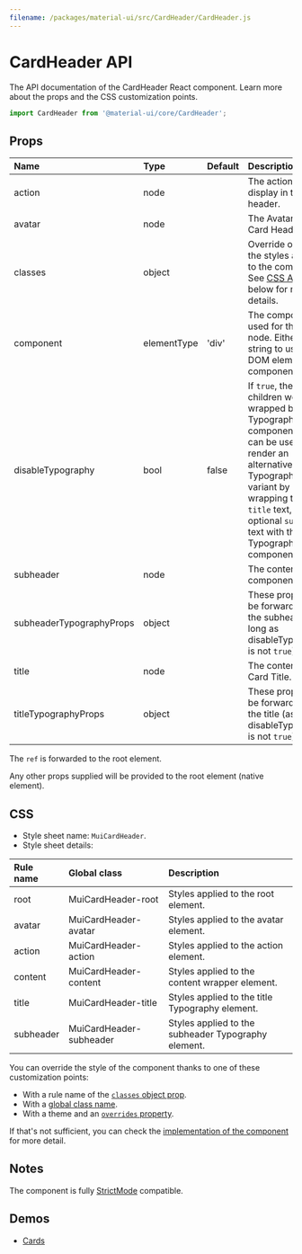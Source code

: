 ```yaml
---
filename: /packages/material-ui/src/CardHeader/CardHeader.js
---
```


<!--- This documentation is automatically generated, do not try to edit it. -->

# CardHeader API

<p class="description">The API documentation of the CardHeader React component. Learn more about the props and the CSS customization points.</p>

```js
import CardHeader from '@material-ui/core/CardHeader';
```



## Props

| Name | Type | Default | Description |
|:-----|:-----|:--------|:------------|
| <span class="prop-name">action</span> | <span class="prop-type">node</span> |  | The action to display in the card header. |
| <span class="prop-name">avatar</span> | <span class="prop-type">node</span> |  | The Avatar for the Card Header. |
| <span class="prop-name">classes</span> | <span class="prop-type">object</span> |  | Override or extend the styles applied to the component. See [CSS API](#css) below for more details. |
| <span class="prop-name">component</span> | <span class="prop-type">elementType</span> | <span class="prop-default">'div'</span> | The component used for the root node. Either a string to use a DOM element or a component. |
| <span class="prop-name">disableTypography</span> | <span class="prop-type">bool</span> | <span class="prop-default">false</span> | If `true`, the children won't be wrapped by a Typography component. This can be useful to render an alternative Typography variant by wrapping the `title` text, and optional `subheader` text with the Typography component. |
| <span class="prop-name">subheader</span> | <span class="prop-type">node</span> |  | The content of the component. |
| <span class="prop-name">subheaderTypographyProps</span> | <span class="prop-type">object</span> |  | These props will be forwarded to the subheader (as long as disableTypography is not `true`). |
| <span class="prop-name">title</span> | <span class="prop-type">node</span> |  | The content of the Card Title. |
| <span class="prop-name">titleTypographyProps</span> | <span class="prop-type">object</span> |  | These props will be forwarded to the title (as long as disableTypography is not `true`). |

The `ref` is forwarded to the root element.

Any other props supplied will be provided to the root element (native element).

## CSS

- Style sheet name: `MuiCardHeader`.
- Style sheet details:

| Rule name | Global class | Description |
|:-----|:-------------|:------------|
| <span class="prop-name">root</span> | <span class="prop-name">MuiCardHeader-root</span> | Styles applied to the root element.
| <span class="prop-name">avatar</span> | <span class="prop-name">MuiCardHeader-avatar</span> | Styles applied to the avatar element.
| <span class="prop-name">action</span> | <span class="prop-name">MuiCardHeader-action</span> | Styles applied to the action element.
| <span class="prop-name">content</span> | <span class="prop-name">MuiCardHeader-content</span> | Styles applied to the content wrapper element.
| <span class="prop-name">title</span> | <span class="prop-name">MuiCardHeader-title</span> | Styles applied to the title Typography element.
| <span class="prop-name">subheader</span> | <span class="prop-name">MuiCardHeader-subheader</span> | Styles applied to the subheader Typography element.

You can override the style of the component thanks to one of these customization points:

- With a rule name of the [`classes` object prop](/customization/components/#overriding-styles-with-classes).
- With a [global class name](/customization/components/#overriding-styles-with-global-class-names).
- With a theme and an [`overrides` property](/customization/globals/#css).

If that's not sufficient, you can check the [implementation of the component](https://github.com/mui-org/material-ui/blob/master/packages/material-ui/src/CardHeader/CardHeader.js) for more detail.

## Notes

The component is fully [StrictMode](https://reactjs.org/docs/strict-mode.html) compatible.

## Demos

- [Cards](/components/cards/)


